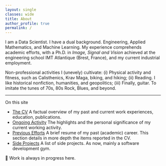```yaml
---
layout: single
classes: wide
title: About
author_profile: true
permalink: /
---
```


I am a Data Scientist. I have a dual background. Engineering, Applied Mathematics, and Machine Learning. My experience comprehends academic efforts, with a Ph.D. in *Image, Signal and Vision* achieved at the engineering school IMT Atlantique (Brest, France), and my current industrial employment.

Non-professional activities I (unevely) cultivate: (i) Physical activity and fitness, such as Calisthenics, Krav Maga, biking, and hiking; (ii) Reading. I like historical nonfiction, humanities, and geopolitics; (iii) Finally, guitar. To imitate the tunes of 70s, 80s Rock, Blues, and beyond.

---

On this site
* [The CV](/cv/) A factual overview of my past and current work experiences, education, publications.
* [Ongoing Activity](/ongoing/) The highlights and the personal significance of my current working activity.
* [Previous Efforts](/previous/) A brief resume of my past (academic) career. This section details in more depth the items reported in the CV.
* [Side Projects](/side-projects/) A list of side projects. As now, mainly a software development gym.

💪 Work is always in progress here.